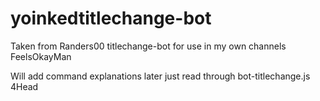 # yoinkedtitlechange-bot

Taken from Randers00 titlechange-bot for use in my own channels FeelsOkayMan

Will add command explanations later just read through bot-titlechange.js 4Head

